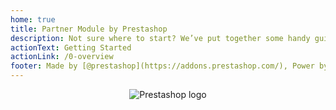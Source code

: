 ```yaml
---
home: true
title: Partner Module by Prestashop
description: Not sure where to start? We’ve put together some handy guides and reference documentation you can use to start building a Partner Module for Prestashop.
actionText: Getting Started
actionLink: /0-overview
footer: Made by [@prestashop](https://addons.prestashop.com/), Power by [vuepress](https://github.com/vuejs/vuepress).
---
```


<div style="text-align: center;">
  <img alt="Prestashop logo" src="/assets/images/common/logo.png" style="max-width: 300px;"></img>
</div>
